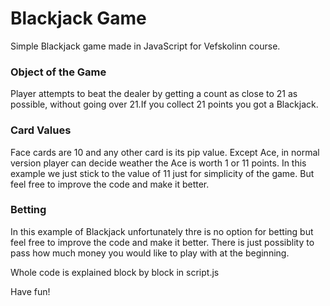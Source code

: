 # Blackjack Game

Simple Blackjack game made in JavaScript for Vefskolinn course.

### Object of the Game

Player attempts to beat the dealer by getting a count as close to 21 as possible, without going over 21.If you collect 21 points you got a Blackjack.

### Card Values

Face cards are 10 and any other card is its pip value.
Except Ace, in normal version player can decide weather the Ace is worth 1 or 11 points.
In this example we just stick to the value of 11 just for simplicity of the game.
But feel free to improve the code and make it better.

### Betting

In this example of Blackjack unfortunately thre is no option for betting but feel free to improve the code and make it better. There is just possiblity to pass how much money you would like to play with at the beginning.

Whole code is explained block by block in script.js

Have fun!


